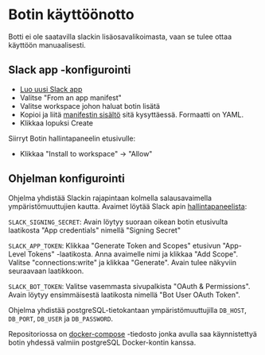 # Botin käyttöönotto

Botti ei ole saatavilla slackin lisäosavalikoimasta, vaan se tulee ottaa käyttöön manuaalisesti.

## Slack app -konfigurointi

- [Luo uusi Slack app](https://api.slack.com/apps?new_app=1&ref=bolt_start_hub)
- Valitse "From an app manifest"
- Valitse workspace johon haluat botin lisätä
- Kopioi ja liitä [manifestin sisältö](https://github.com/hytuslain/hytuslain/blob/master/manifest.yml) sitä kysyttäessä. Formaatti on YAML.
- Klikkaa lopuksi Create

Siirryt Botin hallintapaneelin etusivulle:

- Klikkaa "Install to workspace" -> "Allow"

## Ohjelman konfigurointi

Ohjelma yhdistää Slackin rajapintaan kolmella salausavaimella ympäristömuuttujien kautta. Avaimet löytää Slack apin [hallintapaneelista](https://api.slack.com/apps/):

`SLACK_SIGNING_SECRET`: Avain löytyy suoraan oikean botin etusivulta laatikosta "App credentials" nimellä "Signing Secret"

`SLACK_APP_TOKEN`: Klikkaa "Generate Token and Scopes" etusivun "App-Level Tokens" -laatikosta. Anna avaimelle nimi ja klikkaa "Add Scope". Valitse "connections:write" ja klikkaa "Generate". Avain tulee näkyviin seuraavaan laatikkoon.

`SLACK_BOT_TOKEN`: Valitse vasemmasta sivupalkista "OAuth & Permissions". Avain löytyy ensimmäisestä laatikosta nimellä "Bot User OAuth Token".


Ohjelma yhdistää postgreSQL-tietokantaan ympäristömuuttujilla `DB_HOST`, `DB_PORT`, `DB_USER` ja `DB_PASSWORD`.


Repositoriossa on [docker-compose](https://github.com/hytuslain/hytuslain/blob/master/docker-compose.yml) -tiedosto jonka avulla saa käynnistettyä botin yhdessä valmiin postgreSQL Docker-kontin kanssa.
